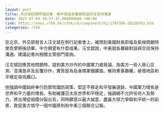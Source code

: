 ```yaml
---
layout: post
title: 外交部回應耶倫訪華　稱中美就各層級對話交往保持溝通
date: 2023-07-03 16:27:47.000000000 +08:00
link: https://news.rthk.hk/rthk/ch/component/k2/1707306-20230703.htm
categories: rthk
---
```


在北京，外交部發言人汪文斌在例行記者會上，被問到美國財長耶倫及氣候問題特使克里稍後訪華，中方期望有什麼成果。汪文斌說，中美就各層級對話與交往保持溝通，建議記者向相關主管部門查詢。

汪文斌回應其他問題時，提到美方炒作的中國軍力威脅論，指美方一些人居心叵測、混淆是非及反覆炒作，實質是為自身搞軍備擴張、維持軍事霸權，破壞地區和平穩定尋找藉口。

他強調中國始終奉行防禦性國防政策，堅定不移走和平發展道路，中國軍力增長是世界和平力量的增長，有助維護亞太及世界和平穩定，強調絕不允許任何人及勢力，將台灣從祖國分裂出去，同時願意以最大誠意、盡最大努力爭取和平統一的前景，敦促美方恪守一個中國原則和中美三個聯合公報。
